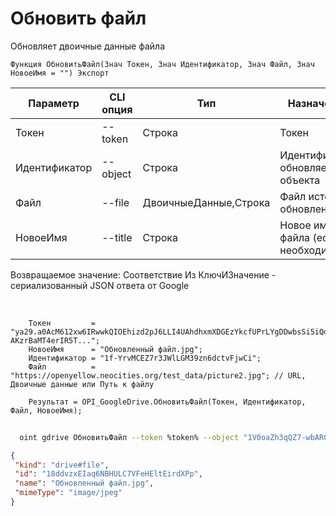 ﻿---
sidebar_position: 8
---

# Обновить файл
 Обновляет двоичные данные файла



`Функция ОбновитьФайл(Знач Токен, Знач Идентификатор, Знач Файл, Знач НовоеИмя = "") Экспорт`

  | Параметр | CLI опция | Тип | Назначение |
  |-|-|-|-|
  | Токен | --token | Строка | Токен |
  | Идентификатор | --object | Строка | Идентификатор обновляемого объекта |
  | Файл | --file | ДвоичныеДанные,Строка | Файл источник обновления |
  | НовоеИмя | --title | Строка | Новое имя файла (если необходимо) |

  
  Возвращаемое значение:   Соответствие Из КлючИЗначение - сериализованный JSON ответа от Google

<br/>




```bsl title="Пример кода"
    Токен         = "ya29.a0AcM612xw6IRwwkQIOEhizd2pJ6LLI4UAhdhxmXDGEzYkcfUPrLYgDDwbsSi5iQdc78WPs_1_Qor5KipuV6mAIvr6z-AKzrBaMT4erIR5T...";
    НовоеИмя      = "Обновленный файл.jpg";
    Идентификатор = "1f-YrvMCEZ7r3JWlLGM39zn6dctvFjwCi";
    Файл          = "https://openyellow.neocities.org/test_data/picture2.jpg"; // URL, Двоичные данные или Путь к файлу

    Результат = OPI_GoogleDrive.ОбновитьФайл(Токен, Идентификатор, Файл, НовоеИмя);
```



```sh title="Пример команды CLI"
    
  oint gdrive ОбновитьФайл --token %token% --object "1V0oaZh3qQZ7-wbARC8-vrErAFllsBGSJ" --file %file% --title "Обновленный файл.jpeg"

```

```json title="Результат"
{
 "kind": "drive#file",
 "id": "18ddvzxEIaq6NBHULC7VFeHEltEirdXPp",
 "name": "Обновленный файл.jpg",
 "mimeType": "image/jpeg"
}
```
